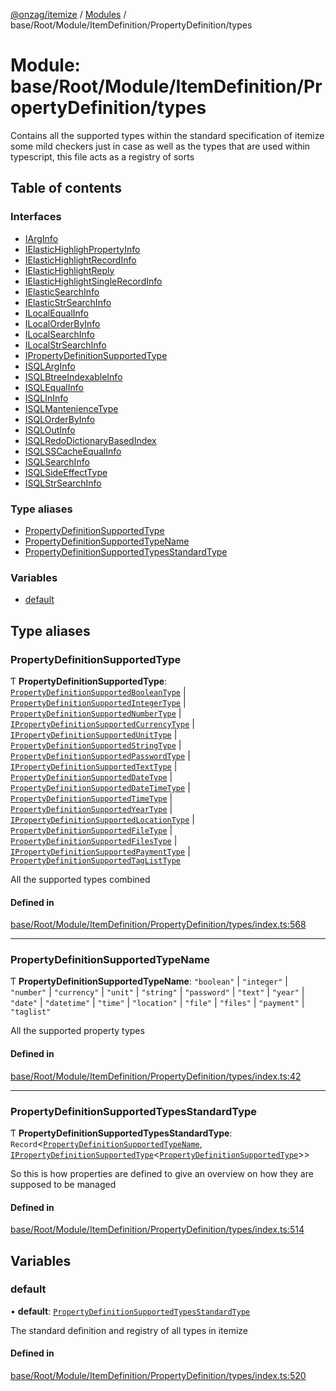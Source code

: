 [@onzag/itemize](../README.md) / [Modules](../modules.md) / base/Root/Module/ItemDefinition/PropertyDefinition/types

# Module: base/Root/Module/ItemDefinition/PropertyDefinition/types

Contains all the supported types within the standard specification of itemize
some mild checkers just in case as well as the types that are used within
typescript, this file acts as a registry of sorts

## Table of contents

### Interfaces

- [IArgInfo](../interfaces/base_Root_Module_ItemDefinition_PropertyDefinition_types.IArgInfo.md)
- [IElasticHighlighPropertyInfo](../interfaces/base_Root_Module_ItemDefinition_PropertyDefinition_types.IElasticHighlighPropertyInfo.md)
- [IElasticHighlightRecordInfo](../interfaces/base_Root_Module_ItemDefinition_PropertyDefinition_types.IElasticHighlightRecordInfo.md)
- [IElasticHighlightReply](../interfaces/base_Root_Module_ItemDefinition_PropertyDefinition_types.IElasticHighlightReply.md)
- [IElasticHighlightSingleRecordInfo](../interfaces/base_Root_Module_ItemDefinition_PropertyDefinition_types.IElasticHighlightSingleRecordInfo.md)
- [IElasticSearchInfo](../interfaces/base_Root_Module_ItemDefinition_PropertyDefinition_types.IElasticSearchInfo.md)
- [IElasticStrSearchInfo](../interfaces/base_Root_Module_ItemDefinition_PropertyDefinition_types.IElasticStrSearchInfo.md)
- [ILocalEqualInfo](../interfaces/base_Root_Module_ItemDefinition_PropertyDefinition_types.ILocalEqualInfo.md)
- [ILocalOrderByInfo](../interfaces/base_Root_Module_ItemDefinition_PropertyDefinition_types.ILocalOrderByInfo.md)
- [ILocalSearchInfo](../interfaces/base_Root_Module_ItemDefinition_PropertyDefinition_types.ILocalSearchInfo.md)
- [ILocalStrSearchInfo](../interfaces/base_Root_Module_ItemDefinition_PropertyDefinition_types.ILocalStrSearchInfo.md)
- [IPropertyDefinitionSupportedType](../interfaces/base_Root_Module_ItemDefinition_PropertyDefinition_types.IPropertyDefinitionSupportedType.md)
- [ISQLArgInfo](../interfaces/base_Root_Module_ItemDefinition_PropertyDefinition_types.ISQLArgInfo.md)
- [ISQLBtreeIndexableInfo](../interfaces/base_Root_Module_ItemDefinition_PropertyDefinition_types.ISQLBtreeIndexableInfo.md)
- [ISQLEqualInfo](../interfaces/base_Root_Module_ItemDefinition_PropertyDefinition_types.ISQLEqualInfo.md)
- [ISQLInInfo](../interfaces/base_Root_Module_ItemDefinition_PropertyDefinition_types.ISQLInInfo.md)
- [ISQLMantenienceType](../interfaces/base_Root_Module_ItemDefinition_PropertyDefinition_types.ISQLMantenienceType.md)
- [ISQLOrderByInfo](../interfaces/base_Root_Module_ItemDefinition_PropertyDefinition_types.ISQLOrderByInfo.md)
- [ISQLOutInfo](../interfaces/base_Root_Module_ItemDefinition_PropertyDefinition_types.ISQLOutInfo.md)
- [ISQLRedoDictionaryBasedIndex](../interfaces/base_Root_Module_ItemDefinition_PropertyDefinition_types.ISQLRedoDictionaryBasedIndex.md)
- [ISQLSSCacheEqualInfo](../interfaces/base_Root_Module_ItemDefinition_PropertyDefinition_types.ISQLSSCacheEqualInfo.md)
- [ISQLSearchInfo](../interfaces/base_Root_Module_ItemDefinition_PropertyDefinition_types.ISQLSearchInfo.md)
- [ISQLSideEffectType](../interfaces/base_Root_Module_ItemDefinition_PropertyDefinition_types.ISQLSideEffectType.md)
- [ISQLStrSearchInfo](../interfaces/base_Root_Module_ItemDefinition_PropertyDefinition_types.ISQLStrSearchInfo.md)

### Type aliases

- [PropertyDefinitionSupportedType](base_Root_Module_ItemDefinition_PropertyDefinition_types.md#propertydefinitionsupportedtype)
- [PropertyDefinitionSupportedTypeName](base_Root_Module_ItemDefinition_PropertyDefinition_types.md#propertydefinitionsupportedtypename)
- [PropertyDefinitionSupportedTypesStandardType](base_Root_Module_ItemDefinition_PropertyDefinition_types.md#propertydefinitionsupportedtypesstandardtype)

### Variables

- [default](base_Root_Module_ItemDefinition_PropertyDefinition_types.md#default)

## Type aliases

### PropertyDefinitionSupportedType

Ƭ **PropertyDefinitionSupportedType**: [`PropertyDefinitionSupportedBooleanType`](base_Root_Module_ItemDefinition_PropertyDefinition_types_boolean.md#propertydefinitionsupportedbooleantype) \| [`PropertyDefinitionSupportedIntegerType`](base_Root_Module_ItemDefinition_PropertyDefinition_types_integer.md#propertydefinitionsupportedintegertype) \| [`PropertyDefinitionSupportedNumberType`](base_Root_Module_ItemDefinition_PropertyDefinition_types_number.md#propertydefinitionsupportednumbertype) \| [`IPropertyDefinitionSupportedCurrencyType`](../interfaces/base_Root_Module_ItemDefinition_PropertyDefinition_types_currency.IPropertyDefinitionSupportedCurrencyType.md) \| [`IPropertyDefinitionSupportedUnitType`](../interfaces/base_Root_Module_ItemDefinition_PropertyDefinition_types_unit.IPropertyDefinitionSupportedUnitType.md) \| [`PropertyDefinitionSupportedStringType`](base_Root_Module_ItemDefinition_PropertyDefinition_types_string.md#propertydefinitionsupportedstringtype) \| [`PropertyDefinitionSupportedPasswordType`](base_Root_Module_ItemDefinition_PropertyDefinition_types_password.md#propertydefinitionsupportedpasswordtype) \| [`IPropertyDefinitionSupportedTextType`](../interfaces/base_Root_Module_ItemDefinition_PropertyDefinition_types_text.IPropertyDefinitionSupportedTextType.md) \| [`PropertyDefinitionSupportedDateType`](base_Root_Module_ItemDefinition_PropertyDefinition_types_date.md#propertydefinitionsupporteddatetype) \| [`PropertyDefinitionSupportedDateTimeType`](base_Root_Module_ItemDefinition_PropertyDefinition_types_datetime.md#propertydefinitionsupporteddatetimetype) \| [`PropertyDefinitionSupportedTimeType`](base_Root_Module_ItemDefinition_PropertyDefinition_types_time.md#propertydefinitionsupportedtimetype) \| [`PropertyDefinitionSupportedYearType`](base_Root_Module_ItemDefinition_PropertyDefinition_types_year.md#propertydefinitionsupportedyeartype) \| [`IPropertyDefinitionSupportedLocationType`](../interfaces/base_Root_Module_ItemDefinition_PropertyDefinition_types_location.IPropertyDefinitionSupportedLocationType.md) \| [`PropertyDefinitionSupportedFileType`](base_Root_Module_ItemDefinition_PropertyDefinition_types_file.md#propertydefinitionsupportedfiletype) \| [`PropertyDefinitionSupportedFilesType`](base_Root_Module_ItemDefinition_PropertyDefinition_types_files.md#propertydefinitionsupportedfilestype) \| [`IPropertyDefinitionSupportedPaymentType`](../interfaces/base_Root_Module_ItemDefinition_PropertyDefinition_types_payment.IPropertyDefinitionSupportedPaymentType.md) \| [`PropertyDefinitionSupportedTagListType`](base_Root_Module_ItemDefinition_PropertyDefinition_types_taglist.md#propertydefinitionsupportedtaglisttype)

All the supported types combined

#### Defined in

[base/Root/Module/ItemDefinition/PropertyDefinition/types/index.ts:568](https://github.com/onzag/itemize/blob/a24376ed/base/Root/Module/ItemDefinition/PropertyDefinition/types/index.ts#L568)

___

### PropertyDefinitionSupportedTypeName

Ƭ **PropertyDefinitionSupportedTypeName**: ``"boolean"`` \| ``"integer"`` \| ``"number"`` \| ``"currency"`` \| ``"unit"`` \| ``"string"`` \| ``"password"`` \| ``"text"`` \| ``"year"`` \| ``"date"`` \| ``"datetime"`` \| ``"time"`` \| ``"location"`` \| ``"file"`` \| ``"files"`` \| ``"payment"`` \| ``"taglist"``

All the supported property types

#### Defined in

[base/Root/Module/ItemDefinition/PropertyDefinition/types/index.ts:42](https://github.com/onzag/itemize/blob/a24376ed/base/Root/Module/ItemDefinition/PropertyDefinition/types/index.ts#L42)

___

### PropertyDefinitionSupportedTypesStandardType

Ƭ **PropertyDefinitionSupportedTypesStandardType**: `Record`<[`PropertyDefinitionSupportedTypeName`](base_Root_Module_ItemDefinition_PropertyDefinition_types.md#propertydefinitionsupportedtypename), [`IPropertyDefinitionSupportedType`](../interfaces/base_Root_Module_ItemDefinition_PropertyDefinition_types.IPropertyDefinitionSupportedType.md)<[`PropertyDefinitionSupportedType`](base_Root_Module_ItemDefinition_PropertyDefinition_types.md#propertydefinitionsupportedtype)\>\>

So this is how properties are defined to give an overview on
how they are supposed to be managed

#### Defined in

[base/Root/Module/ItemDefinition/PropertyDefinition/types/index.ts:514](https://github.com/onzag/itemize/blob/a24376ed/base/Root/Module/ItemDefinition/PropertyDefinition/types/index.ts#L514)

## Variables

### default

• **default**: [`PropertyDefinitionSupportedTypesStandardType`](base_Root_Module_ItemDefinition_PropertyDefinition_types.md#propertydefinitionsupportedtypesstandardtype)

The standard definition and registry of all types in itemize

#### Defined in

[base/Root/Module/ItemDefinition/PropertyDefinition/types/index.ts:520](https://github.com/onzag/itemize/blob/a24376ed/base/Root/Module/ItemDefinition/PropertyDefinition/types/index.ts#L520)
